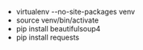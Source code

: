 - virtualenv --no-site-packages venv
- source venv/bin/activate
- pip install beautifulsoup4
- pip install requests 
